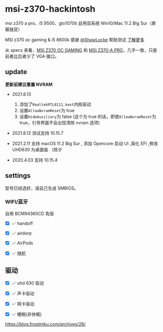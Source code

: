 # msi-z370-hackintosh

msi z370 a pro、i5 9500、gtx1070ti 自用双系统 Win10/Mac 11.2 Big Sur（屏蔽独显）

MSI z370 oc gaming & i5 8600k 感谢 [@ShawLocke](https://github.com/ShawLocke) 帮助测试 [了解更多](https://github.com/FrostMiKu/msi-z370-i5-9500-hackintosh/issues/2)

从 specs 来看，[MSI Z370 OC GAMING](https://cn.msi.com/Motherboard/Z370-OC-GAMING/Specification) 和 [MSI Z370-A PRO](https://cn.msi.com/Motherboard/Z370-A-PRO/Specification)，几乎一致，只是前者比后者少了 VGA 接口。

## update

**更新前建议重置 NVRAM**

- 2021.8.13
  1. 添加了`RealtekRTL8111.kext`内核驱动
  2. 设置`AllowNvramReset`为 true
  3. 设置`HideAuxiliary`为 false (这个为 true 的话，即使`AllowNvramReset`为 true，引导界面不会出现清除 nvram 选项)

- 2021.8.12 测试支持 10.15.7

- 2021.2.11 支持 macOS 11.2 Big Sur , 添加 Opencore 启动 UI ,简化 EFI ,修改 UHD630 为桌面版 （除夕

- 2020.4.03 支持 10.15.4

## settings

型号已经选好，请自己生成 SMBIOS。

### WIFI/蓝牙

自用 BCM94360CD 免驱

- [x] ✅ handoff

- [x] ✅ airdorp

- [x] ✅ AirPods

- [x] ✅ 随航

## 驱动

- [x] ✅ uhd 630 驱动

- [x] ✅ 声卡驱动

- [x] ✅ 网卡驱动

- [x] ✅ 睡眠(非休眠)

https://blog.frostmiku.com/archives/28/
